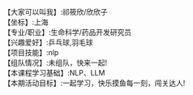 【大家可以叫我】:祁筱欣/欣欣子   
【坐标】:上海  
【专业/职业】:生命科学/药品开发研究员   
【兴趣爱好】:乒乓球,羽毛球  
【项目技能】:nlp   
【组队情况】:未组队，快来一起!     
【本课程学习基础】:NLP、LLM   
【本期活动目标】:一起学习，快乐摸鱼每一刻，闯关达人!